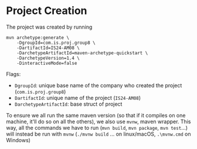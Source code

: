 # Project Creation
The project was created by running
```
mvn archetype:generate \
    -DgroupId=com.is.proj.group8 \
    -DartifactId=IS24-AM08 \
    -DarchetypeArtifactId=maven-archetype-quickstart \
    -DarchetypeVersion=1.4 \
    -DinteractiveMode=false

```

Flags:
- `DgroupId`: unique base name of the company who created the project (`com.is.proj.group8`)
- `DartifactId`: unique name of the project (`IS24-AM08`)
- `DarchetypeArtifactId`: base struct of project


To ensure we all run the same maven version (so that if it compiles on one machine, it'll do so on all the others), we also
use `mvnw`, maven wrapper. This way, all the commands we have to run (`mvn build`, `mvn package`, `mvn test`...) will instead be run with `mvnw` 
(`./mvnw build` ... on linux/macOS, `.\mvnw.cmd` on Windows)
